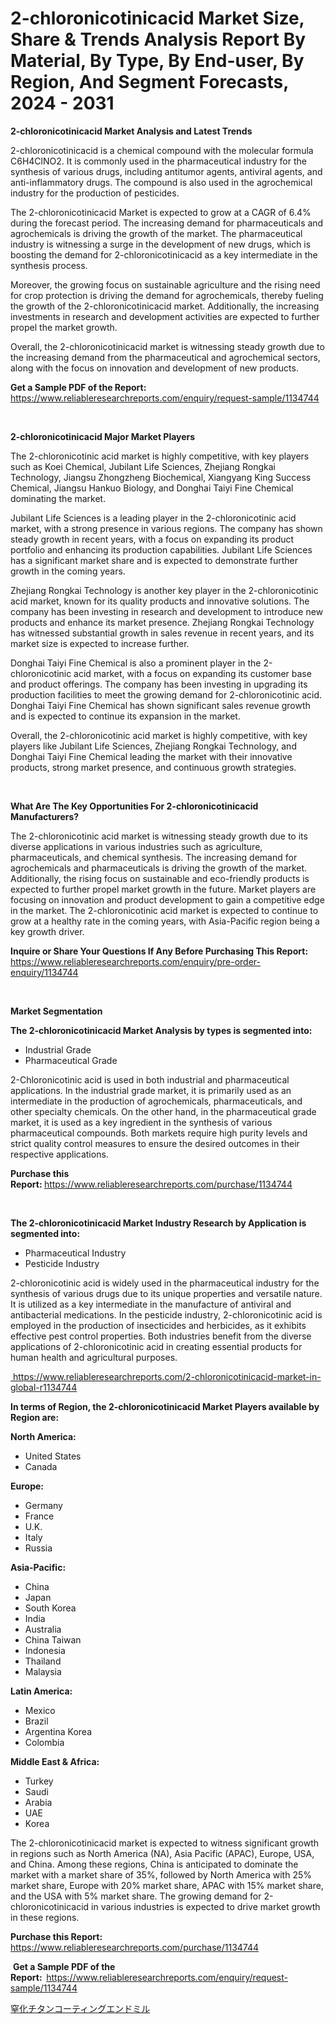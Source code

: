 <p><h1>2-chloronicotinicacid Market Size, Share & Trends Analysis Report By Material, By Type, By End-user, By Region, And Segment Forecasts, 2024 - 2031</h1></p><p><strong>2-chloronicotinicacid Market Analysis and Latest Trends</strong></p>
<p><p>2-chloronicotinicacid is a chemical compound with the molecular formula C6H4ClNO2. It is commonly used in the pharmaceutical industry for the synthesis of various drugs, including antitumor agents, antiviral agents, and anti-inflammatory drugs. The compound is also used in the agrochemical industry for the production of pesticides.</p><p>The 2-chloronicotinicacid Market is expected to grow at a CAGR of 6.4% during the forecast period. The increasing demand for pharmaceuticals and agrochemicals is driving the growth of the market. The pharmaceutical industry is witnessing a surge in the development of new drugs, which is boosting the demand for 2-chloronicotinicacid as a key intermediate in the synthesis process.</p><p>Moreover, the growing focus on sustainable agriculture and the rising need for crop protection is driving the demand for agrochemicals, thereby fueling the growth of the 2-chloronicotinicacid market. Additionally, the increasing investments in research and development activities are expected to further propel the market growth.</p><p>Overall, the 2-chloronicotinicacid market is witnessing steady growth due to the increasing demand from the pharmaceutical and agrochemical sectors, along with the focus on innovation and development of new products.</p></p>
<p><strong>Get a Sample PDF of the Report:&nbsp;</strong> <a href="https://www.reliableresearchreports.com/enquiry/request-sample/1134744">https://www.reliableresearchreports.com/enquiry/request-sample/1134744</a></p>
<p>&nbsp;</p>
<p><strong>2-chloronicotinicacid Major Market Players</strong></p>
<p><p>The 2-chloronicotinic acid market is highly competitive, with key players such as Koei Chemical, Jubilant Life Sciences, Zhejiang Rongkai Technology, Jiangsu Zhongzheng Biochemical, Xiangyang King Success Chemical, Jiangsu Hankuo Biology, and Donghai Taiyi Fine Chemical dominating the market.</p><p>Jubilant Life Sciences is a leading player in the 2-chloronicotinic acid market, with a strong presence in various regions. The company has shown steady growth in recent years, with a focus on expanding its product portfolio and enhancing its production capabilities. Jubilant Life Sciences has a significant market share and is expected to demonstrate further growth in the coming years.</p><p>Zhejiang Rongkai Technology is another key player in the 2-chloronicotinic acid market, known for its quality products and innovative solutions. The company has been investing in research and development to introduce new products and enhance its market presence. Zhejiang Rongkai Technology has witnessed substantial growth in sales revenue in recent years, and its market size is expected to increase further.</p><p>Donghai Taiyi Fine Chemical is also a prominent player in the 2-chloronicotinic acid market, with a focus on expanding its customer base and product offerings. The company has been investing in upgrading its production facilities to meet the growing demand for 2-chloronicotinic acid. Donghai Taiyi Fine Chemical has shown significant sales revenue growth and is expected to continue its expansion in the market.</p><p>Overall, the 2-chloronicotinic acid market is highly competitive, with key players like Jubilant Life Sciences, Zhejiang Rongkai Technology, and Donghai Taiyi Fine Chemical leading the market with their innovative products, strong market presence, and continuous growth strategies.</p></p>
<p>&nbsp;</p>
<p><strong>What Are The Key Opportunities For 2-chloronicotinicacid Manufacturers?</strong></p>
<p><p>The 2-chloronicotinic acid market is witnessing steady growth due to its diverse applications in various industries such as agriculture, pharmaceuticals, and chemical synthesis. The increasing demand for agrochemicals and pharmaceuticals is driving the growth of the market. Additionally, the rising focus on sustainable and eco-friendly products is expected to further propel market growth in the future. Market players are focusing on innovation and product development to gain a competitive edge in the market. The 2-chloronicotinic acid market is expected to continue to grow at a healthy rate in the coming years, with Asia-Pacific region being a key growth driver.</p></p>
<p><strong>Inquire or Share Your Questions If Any Before Purchasing This Report:</strong> <a href="https://www.reliableresearchreports.com/enquiry/pre-order-enquiry/1134744">https://www.reliableresearchreports.com/enquiry/pre-order-enquiry/1134744</a></p>
<p>&nbsp;</p>
<p><strong>Market Segmentation</strong></p>
<p><strong>The 2-chloronicotinicacid Market Analysis by types is segmented into:</strong></p>
<p><ul><li>Industrial Grade</li><li>Pharmaceutical Grade</li></ul></p>
<p><p>2-Chloronicotinic acid is used in both industrial and pharmaceutical applications. In the industrial grade market, it is primarily used as an intermediate in the production of agrochemicals, pharmaceuticals, and other specialty chemicals. On the other hand, in the pharmaceutical grade market, it is used as a key ingredient in the synthesis of various pharmaceutical compounds. Both markets require high purity levels and strict quality control measures to ensure the desired outcomes in their respective applications.</p></p>
<p><strong>Purchase this Report:&nbsp;</strong><a href="https://www.reliableresearchreports.com/purchase/1134744">https://www.reliableresearchreports.com/purchase/1134744</a></p>
<p>&nbsp;</p>
<p><strong>The 2-chloronicotinicacid Market Industry Research by Application is segmented into:</strong></p>
<p><ul><li>Pharmaceutical Industry</li><li>Pesticide Industry</li></ul></p>
<p><p>2-chloronicotinic acid is widely used in the pharmaceutical industry for the synthesis of various drugs due to its unique properties and versatile nature. It is utilized as a key intermediate in the manufacture of antiviral and antibacterial medications. In the pesticide industry, 2-chloronicotinic acid is employed in the production of insecticides and herbicides, as it exhibits effective pest control properties. Both industries benefit from the diverse applications of 2-chloronicotinic acid in creating essential products for human health and agricultural purposes.</p></p>
<p><a href="https://www.reliableresearchreports.com/2-chloronicotinicacid-market-in-global-r1134744">&nbsp;https://www.reliableresearchreports.com/2-chloronicotinicacid-market-in-global-r1134744</a></p>
<p><strong>In terms of Region, the 2-chloronicotinicacid Market Players available by Region are:</strong></p>
<p>
    <p> <strong> North America: </strong>
        <ul>
            <li>United States</li>
            <li>Canada</li>
        </ul>
        </p> 
    <p> <strong> Europe: </strong>
        <ul>
            <li>Germany</li>
            <li>France</li>
            <li>U.K.</li>
            <li>Italy</li>
            <li>Russia</li>
        </ul>
        </p> 
    <p> <strong> Asia-Pacific: </strong>
        <ul>
            <li>China</li>
            <li>Japan</li>
            <li>South Korea</li>
            <li>India</li>
            <li>Australia</li>
            <li>China Taiwan</li>
            <li>Indonesia</li>
            <li>Thailand</li>
            <li>Malaysia</li>
        </ul>
        </p> 
    <p> <strong> Latin America: </strong>
        <ul>
            <li>Mexico</li>
            <li>Brazil</li>
            <li>Argentina Korea</li>
            <li>Colombia</li>
        </ul>
        </p> 
    <p> <strong> Middle East & Africa: </strong>
        <ul>
            <li>Turkey</li>
            <li>Saudi</li>
            <li>Arabia</li>
            <li>UAE</li>
            <li>Korea</li>
        </ul>
    </p>
    </p>
<p><p>The 2-chloronicotinicacid market is expected to witness significant growth in regions such as North America (NA), Asia Pacific (APAC), Europe, USA, and China. Among these regions, China is anticipated to dominate the market with a market share of 35%, followed by North America with 25% market share, Europe with 20% market share, APAC with 15% market share, and the USA with 5% market share. The growing demand for 2-chloronicotinicacid in various industries is expected to drive market growth in these regions.</p></p>
<p><strong>Purchase this Report: </strong><a href="https://www.reliableresearchreports.com/purchase/1134744">https://www.reliableresearchreports.com/purchase/1134744</a></p>
<p>&nbsp;<strong>Get a Sample PDF of the Report:&nbsp;&nbsp;</strong><a href="https://www.reliableresearchreports.com/enquiry/request-sample/1134744">https://www.reliableresearchreports.com/enquiry/request-sample/1134744</a></p>
<p><strong></strong></p>
<p><p><a href="https://github.com/schmahlson/Market-Research-Report-List-2/blob/main/2183706104279.md">窒化チタンコーティングエンドミル</a></p></p>